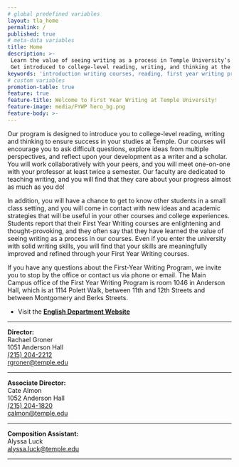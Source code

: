 ```yaml
---
# global predefined variables
layout: tla_home
permalink: /
published: true
# meta-data variables
title: Home
description: >-
 Learn the value of seeing writing as a process in Temple University’s First Year Writing Program.
 Get introduced to college-level reading, writing, and thinking at the College of Liberal Arts.
keywords: 'introduction writing courses, reading, first year writing program'
# custom variables
promotion-table: true
feature: true
feature-title: Welcome to First Year Writing at Temple University!
feature-image: media/FYWP hero_bg.png
feature-body: >-
---
```

Our program is designed to introduce you to college-level reading, writing and thinking to ensure success in your studies at Temple. Our courses will encourage you to ask difficult questions, explore ideas from multiple perspectives, and reflect upon your development as a writer and a scholar. You will work collaboratively with your peers, and you will meet one-on-one with your professor at least twice a semester. Our faculty are dedicated to teaching writing, and you will find that they care about your progress almost as much as you do!

In addition, you will have a chance to get to know other students in a small class setting, and you will come in contact with new ideas and academic strategies that will be useful in your other courses and college experiences. Students report that their First Year Writing courses are enlightening and thought-provoking, and they often say that they have learned the value of seeing writing as a process in our courses. Even if you enter the university with solid writing skills, you will find that your skills are meaningfully improved and refined through your First Year Writing courses.

If you have any questions about the First-Year Writing Program, we invite you to stop by the office or contact us via phone or email. The Main Campus office of the First Year Writing Program is room 1046 in Anderson Hall, which is at 1114 Polett Walk, between 11th and 12th Streets and between Montgomery and Berks Streets.

- Visit the **[English Department Website](https://www.cla.temple.edu/english/)**

___

  **Director:**  
   Rachael Groner  
   1051 Anderson Hall  
   [(215) 204-2212](tel:2152042212)  
   [rgroner@temple.edu](mailto:rgroner@temple.edu)  
   
   ___
   
   **Associate Director:**  
   Cate Almon  
   1052 Anderson Hall   
   [(215) 204-1820](tel:2152041820)  
   [calmon@temple.edu](mailto:calmon@temple.edu)  
   
   ___
   
   **Composition Assistant:**  
   Alyssa Luck      
   [alyssa.luck@temple.edu](mailto:alyssa.luck@temple.edu)  
   
___
   
